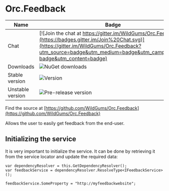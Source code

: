 Orc.Feedback
============

Name|Badge
---|---
Chat|[![Join the chat at https://gitter.im/WildGums/Orc.Feedback](https://badges.gitter.im/Join%20Chat.svg)](https://gitter.im/WildGums/Orc.Feedback?utm_source=badge&utm_medium=badge&utm_campaign=pr-badge&utm_content=badge)
Downloads|![NuGet downloads](https://img.shields.io/nuget/dt/orc.feedback.svg)
Stable version|![Version](https://img.shields.io/nuget/v/orc.feedback.svg)
Unstable version|![Pre-release version](https://img.shields.io/nuget/vpre/orc.feedback.svg)

Find the source at [https://github.com/WildGums/Orc.Feedback](https://github.com/WildGums/Orc.Feedback)

Allows the user to easily get feedback from the end-user. 

## Initializing the service

It is very important to initialize the service. It can be done by retrieving it from the service locator and update the required data:

	var dependencyResolver = this.GetDependencyResolver();
	var feedbackService = dependencyResolver.ResolveType<IFeedbackService>();

	feedbackService.SomeProperty = "http://myfeedbackwebsite";

